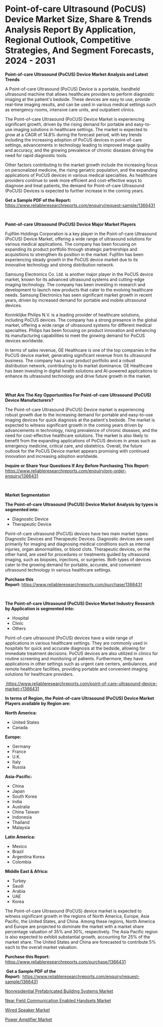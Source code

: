 <p><h1>Point-of-care Ultrasound (PoCUS) Device Market Size, Share & Trends Analysis Report By Application, Regional Outlook, Competitive Strategies, And Segment Forecasts, 2024 - 2031</h1></p><p><strong>Point-of-care Ultrasound (PoCUS) Device Market Analysis and Latest Trends</strong></p>
<p><p>A Point-of-care Ultrasound (PoCUS) Device is a portable, handheld ultrasound machine that allows healthcare providers to perform diagnostic imaging at the patient's bedside. These devices are easy to use, provide real-time imaging results, and can be used in various medical settings such as emergency rooms, intensive care units, and outpatient clinics.</p><p>The Point-of-care Ultrasound (PoCUS) Device Market is experiencing significant growth, driven by the rising demand for portable and easy-to-use imaging solutions in healthcare settings. The market is expected to grow at a CAGR of 14.8% during the forecast period, with key trends including the increasing adoption of PoCUS devices in point-of-care settings, advancements in technology leading to improved image quality and accuracy, and the growing prevalence of chronic diseases driving the need for rapid diagnostic tools.</p><p>Other factors contributing to the market growth include the increasing focus on personalized medicine, the rising geriatric population, and the expanding applications of PoCUS devices in various medical specialties. As healthcare providers continue to seek more efficient and cost-effective ways to diagnose and treat patients, the demand for Point-of-care Ultrasound (PoCUS) Devices is expected to further increase in the coming years.</p></p>
<p><strong>Get a Sample PDF of the Report:&nbsp;</strong> <a href="https://www.reliableresearchreports.com/enquiry/request-sample/1366431">https://www.reliableresearchreports.com/enquiry/request-sample/1366431</a></p>
<p>&nbsp;</p>
<p><strong>Point-of-care Ultrasound (PoCUS) Device Major Market Players</strong></p>
<p><p>Fujifilm Holdings Corporation is a key player in the Point-of-care Ultrasound (PoCUS) Device Market, offering a wide range of ultrasound solutions for various medical applications. The company has been focusing on expanding its product portfolio through strategic partnerships and acquisitions to strengthen its position in the market. Fujifilm has been experiencing steady growth in the PoCUS device market due to its innovative technology and strong distribution network.</p><p>Samsung Electronics Co. Ltd. is another major player in the PoCUS device market, known for its advanced ultrasound systems and cutting-edge imaging technology. The company has been investing in research and development to launch new products that cater to the evolving healthcare needs. Samsung Electronics has seen significant market growth in recent years, driven by increased demand for portable and mobile ultrasound devices.</p><p>Koninklijke Philips N.V. is a leading provider of healthcare solutions, including PoCUS devices. The company has a strong presence in the global market, offering a wide range of ultrasound systems for different medical specialties. Philips has been focusing on product innovation and enhancing its manufacturing capabilities to meet the growing demand for PoCUS devices worldwide.</p><p>In terms of sales revenue, GE Healthcare is one of the top companies in the PoCUS device market, generating significant revenue from its ultrasound business. The company has a vast product portfolio and a robust distribution network, contributing to its market dominance. GE Healthcare has been investing in digital health solutions and AI-powered applications to enhance its ultrasound technology and drive future growth in the market.</p></p>
<p>&nbsp;</p>
<p><strong>What Are The Key Opportunities For Point-of-care Ultrasound (PoCUS) Device Manufacturers?</strong></p>
<p><p>The Point-of-care Ultrasound (PoCUS) Device market is experiencing robust growth due to the increasing demand for portable and easy-to-use imaging devices for quick diagnosis at the patient's bedside. The market is expected to witness significant growth in the coming years driven by advancements in technology, rising prevalence of chronic diseases, and the need for cost-effective healthcare solutions. The market is also likely to benefit from the expanding applications of PoCUS devices in areas such as emergency medicine, critical care, and obstetrics. Overall, the future outlook for the PoCUS Device market appears promising with continued innovation and increasing adoption worldwide.</p></p>
<p><strong>Inquire or Share Your Questions If Any Before Purchasing This Report:</strong> <a href="https://www.reliableresearchreports.com/enquiry/pre-order-enquiry/1366431">https://www.reliableresearchreports.com/enquiry/pre-order-enquiry/1366431</a></p>
<p>&nbsp;</p>
<p><strong>Market Segmentation</strong></p>
<p><strong>The Point-of-care Ultrasound (PoCUS) Device Market Analysis by types is segmented into:</strong></p>
<p><ul><li>Diagnostic Device</li><li>Therapeutic Device</li></ul></p>
<p><p>Point-of-care ultrasound (PoCUS) devices have two main market types: Diagnostic Devices and Therapeutic Devices. Diagnostic devices are used primarily for imaging and diagnosing medical conditions such as internal injuries, organ abnormalities, or blood clots. Therapeutic devices, on the other hand, are used for procedures or treatments guided by ultrasound imaging, such as biopsies, injections, or surgeries. Both types of devices cater to the growing demand for portable, accurate, and convenient ultrasound technology in various healthcare settings.</p></p>
<p><strong>Purchase this Report:&nbsp;</strong><a href="https://www.reliableresearchreports.com/purchase/1366431">https://www.reliableresearchreports.com/purchase/1366431</a></p>
<p>&nbsp;</p>
<p><strong>The Point-of-care Ultrasound (PoCUS) Device Market Industry Research by Application is segmented into:</strong></p>
<p><ul><li>Hospital</li><li>Clinic</li><li>Others</li></ul></p>
<p><p>Point-of-care ultrasound (PoCUS) devices have a wide range of applications in various healthcare settings. They are commonly used in hospitals for quick and accurate diagnosis at the bedside, allowing for immediate treatment decisions. PoCUS devices are also utilized in clinics for routine screening and monitoring of patients. Furthermore, they have applications in other settings such as urgent care centers, ambulances, and remote healthcare facilities, providing portable and convenient imaging solutions for healthcare providers.</p></p>
<p><a href="https://www.reliableresearchreports.com/point-of-care-ultrasound-device-market-r1366431">&nbsp;https://www.reliableresearchreports.com/point-of-care-ultrasound-device-market-r1366431</a></p>
<p><strong>In terms of Region, the Point-of-care Ultrasound (PoCUS) Device Market Players available by Region are:</strong></p>
<p>
    <p> <strong> North America: </strong>
        <ul>
            <li>United States</li>
            <li>Canada</li>
        </ul>
        </p> 
    <p> <strong> Europe: </strong>
        <ul>
            <li>Germany</li>
            <li>France</li>
            <li>U.K.</li>
            <li>Italy</li>
            <li>Russia</li>
        </ul>
        </p> 
    <p> <strong> Asia-Pacific: </strong>
        <ul>
            <li>China</li>
            <li>Japan</li>
            <li>South Korea</li>
            <li>India</li>
            <li>Australia</li>
            <li>China Taiwan</li>
            <li>Indonesia</li>
            <li>Thailand</li>
            <li>Malaysia</li>
        </ul>
        </p> 
    <p> <strong> Latin America: </strong>
        <ul>
            <li>Mexico</li>
            <li>Brazil</li>
            <li>Argentina Korea</li>
            <li>Colombia</li>
        </ul>
        </p> 
    <p> <strong> Middle East & Africa: </strong>
        <ul>
            <li>Turkey</li>
            <li>Saudi</li>
            <li>Arabia</li>
            <li>UAE</li>
            <li>Korea</li>
        </ul>
    </p>
    </p>
<p><p>The Point-of-care Ultrasound (PoCUS) device market is expected to witness significant growth in the regions of North America, Europe, Asia Pacific, the United States, and China. Among these regions, North America and Europe are projected to dominate the market with a market share percentage valuation of 35% and 30%, respectively. The Asia Pacific region is also expected to exhibit substantial growth, accounting for 25% of the market share. The United States and China are forecasted to contribute 5% each to the overall market valuation.</p></p>
<p><strong>Purchase this Report: </strong><a href="https://www.reliableresearchreports.com/purchase/1366431">https://www.reliableresearchreports.com/purchase/1366431</a></p>
<p>&nbsp;<strong>Get a Sample PDF of the Report:&nbsp;&nbsp;</strong><a href="https://www.reliableresearchreports.com/enquiry/request-sample/1366431">https://www.reliableresearchreports.com/enquiry/request-sample/1366431</a></p>
<p><strong></strong></p>
<p><p><a href="https://github.com/isharif044/Market-Research-Report-List-1/blob/main/nonresidential-prefabricated-building-systems-market.md">Nonresidential Prefabricated Building Systems Market</a></p><p><a href="https://github.com/abdillahsp58/Market-Research-Report-List-1/blob/main/near-field-communication-enabled-handsets-market.md">Near Field Communication Enabled Handsets Market</a></p><p><a href="https://www.linkedin.com/pulse/wired-speaker-market-growth-outlook-from-2024-2031-projecting-vl9ce">Wired Speaker Market</a></p><p><a href="https://www.linkedin.com/pulse/deep-dive-power-amplifier-market-itstrends-segmentation-kaaxe">Power Amplifier Market</a></p></p>